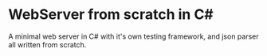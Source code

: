 # WebServer from scratch in C#

A minimal web server in C# with it's own testing framework, and json parser all written from scratch.
